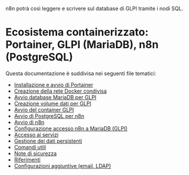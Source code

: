 n8n potrà così leggere e scrivere sul database di GLPI tramite i nodi SQL.

# Ecosistema containerizzato: Portainer, GLPI (MariaDB), n8n (PostgreSQL)

Questa documentazione è suddivisa nei seguenti file tematici:

- [Installazione e avvio di Portainer](docker-portainer.md)
- [Creazione della rete Docker condivisa](docker-network.md)
- [Avvio database MariaDB per GLPI](glpi-mariadb.md)
- [Creazione volume dati per GLPI](glpi-data-volume.md)
- [Avvio del container GLPI](glpi-app.md)
- [Avvio di PostgreSQL per n8n](n8n-postgres.md)
- [Avvio di n8n](n8n-app.md)
- [Configurazione accesso n8n a MariaDB (GLPI)](n8n-mariadb-access.md)
- [Accesso ai servizi](servizi-accesso.md)
- [Gestione dei dati persistenti](dati-persistenti.md)
- [Comandi utili](comandi-utili.md)
- [Note di sicurezza](sicurezza.md)
- [Riferimenti](riferimenti.md)
- [Configurazioni aggiuntive (email, LDAP)](configurazioni-aggiuntive.md)
